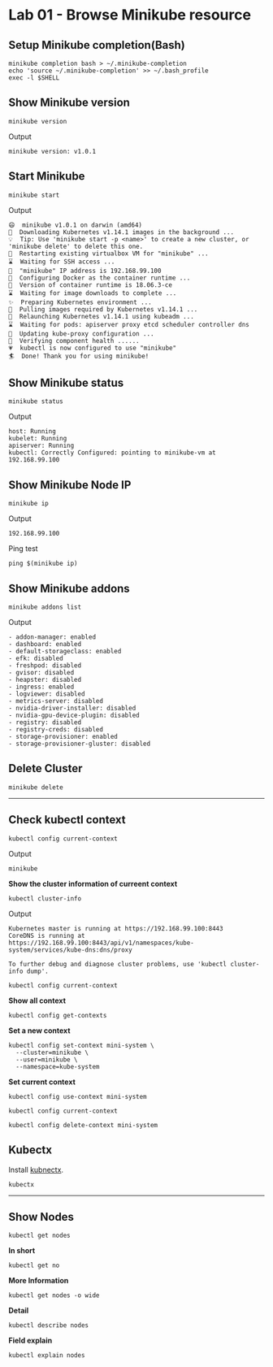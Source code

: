 # Lab 01 - Browse Minikube resource

## Setup Minikube completion(Bash)

```
minikube completion bash > ~/.minikube-completion
echo 'source ~/.minikube-completion' >> ~/.bash_profile
exec -l $SHELL
```

## Show Minikube version

```
minikube version
```

Output

```
minikube version: v1.0.1
```

## Start Minikube

```
minikube start
```

Output

```
😄  minikube v1.0.1 on darwin (amd64)
🤹  Downloading Kubernetes v1.14.1 images in the background ...
💡  Tip: Use 'minikube start -p <name>' to create a new cluster, or 'minikube delete' to delete this one.
🔄  Restarting existing virtualbox VM for "minikube" ...
⌛  Waiting for SSH access ...
📶  "minikube" IP address is 192.168.99.100
🐳  Configuring Docker as the container runtime ...
🐳  Version of container runtime is 18.06.3-ce
⌛  Waiting for image downloads to complete ...
✨  Preparing Kubernetes environment ...
🚜  Pulling images required by Kubernetes v1.14.1 ...
🔄  Relaunching Kubernetes v1.14.1 using kubeadm ...
⌛  Waiting for pods: apiserver proxy etcd scheduler controller dns
📯  Updating kube-proxy configuration ...
🤔  Verifying component health ......
💗  kubectl is now configured to use "minikube"
🏄  Done! Thank you for using minikube!
```

## Show Minikube status

```
minikube status
```

Output
```
host: Running
kubelet: Running
apiserver: Running
kubectl: Correctly Configured: pointing to minikube-vm at 192.168.99.100
```

## Show Minikube Node IP

```
minikube ip
```

Output

```
192.168.99.100
```

Ping test

```
ping $(minikube ip)
```

## Show Minikube addons

```
minikube addons list
```

Output

```
- addon-manager: enabled
- dashboard: enabled
- default-storageclass: enabled
- efk: disabled
- freshpod: disabled
- gvisor: disabled
- heapster: disabled
- ingress: enabled
- logviewer: disabled
- metrics-server: disabled
- nvidia-driver-installer: disabled
- nvidia-gpu-device-plugin: disabled
- registry: disabled
- registry-creds: disabled
- storage-provisioner: enabled
- storage-provisioner-gluster: disabled
```

## Delete Cluster

```
minikube delete
```

----

## Check kubectl context

```
kubectl config current-context
```

Output

```
minikube
```

__Show the cluster information of curreent context__

```
kubectl cluster-info
```

Output

```
Kubernetes master is running at https://192.168.99.100:8443
CoreDNS is running at https://192.168.99.100:8443/api/v1/namespaces/kube-system/services/kube-dns:dns/proxy

To further debug and diagnose cluster problems, use 'kubectl cluster-info dump'.
```

```
kubectl config current-context
```

__Show all context__

```
kubectl config get-contexts
```

__Set a new context__

```
kubectl config set-context mini-system \
  --cluster=minikube \
  --user=minikube \
  --namespace=kube-system
```

__Set current context__

```
kubectl config use-context mini-system
```

```
kubectl config current-context
```

```
kubectl config delete-context mini-system
```

## Kubectx

Install [kubnectx](https://github.com/ahmetb/kubectx).

```
kubectx
```

----

## Show Nodes

```
kubectl get nodes
```

__In short__

```
kubectl get no
```

__More Information__

```
kubectl get nodes -o wide
```

__Detail__

```
kubectl describe nodes
```

__Field explain__

```
kubectl explain nodes
```
